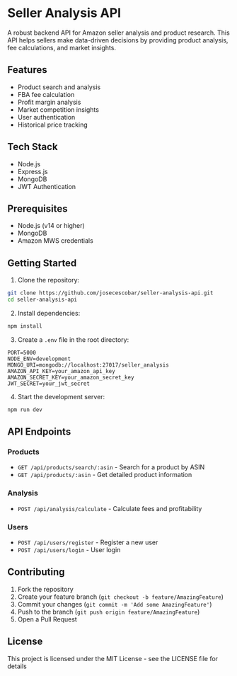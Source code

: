 # Seller Analysis API

A robust backend API for Amazon seller analysis and product research. This API helps sellers make data-driven decisions by providing product analysis, fee calculations, and market insights.

## Features

- Product search and analysis
- FBA fee calculation
- Profit margin analysis
- Market competition insights
- User authentication
- Historical price tracking

## Tech Stack

- Node.js
- Express.js
- MongoDB
- JWT Authentication

## Prerequisites

- Node.js (v14 or higher)
- MongoDB
- Amazon MWS credentials

## Getting Started

1. Clone the repository:
```bash
git clone https://github.com/josecescobar/seller-analysis-api.git
cd seller-analysis-api
```

2. Install dependencies:
```bash
npm install
```

3. Create a `.env` file in the root directory:
```env
PORT=5000
NODE_ENV=development
MONGO_URI=mongodb://localhost:27017/seller_analysis
AMAZON_API_KEY=your_amazon_api_key
AMAZON_SECRET_KEY=your_amazon_secret_key
JWT_SECRET=your_jwt_secret
```

4. Start the development server:
```bash
npm run dev
```

## API Endpoints

### Products
- `GET /api/products/search/:asin` - Search for a product by ASIN
- `GET /api/products/:asin` - Get detailed product information

### Analysis
- `POST /api/analysis/calculate` - Calculate fees and profitability

### Users
- `POST /api/users/register` - Register a new user
- `POST /api/users/login` - User login

## Contributing

1. Fork the repository
2. Create your feature branch (`git checkout -b feature/AmazingFeature`)
3. Commit your changes (`git commit -m 'Add some AmazingFeature'`)
4. Push to the branch (`git push origin feature/AmazingFeature`)
5. Open a Pull Request

## License

This project is licensed under the MIT License - see the LICENSE file for details